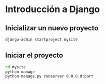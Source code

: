 # Introducción a Django

## Inicializar un nuevo proyecto

```bash
django-admin startproject mysite
```

## Iniciar el proyecto

```bash
cd mysite
python manage 
python manage.py runserver 0.0.0.0:port
```